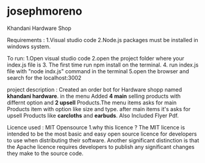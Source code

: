 # josephmoreno

Khandani Hardware Shop

Requirements :
1.Visual studio code 2.Node.js packages must be installed in windows system.

To run:
1.Open visual studio code 2.open the project folder where your index.js file is 3. The first time run npm install on the terminal. 4. run index.js file with "node indx.js" command in the terminal 5.open the browser and search for the localhost:3002

project description :
Created an order bot for Hardware shopp named **khandani hardware**. in the menu Added **4 main** selling products with differnt option and **2 upsell** Products.The menu items asks for main Products item with option like size and type. after main items it's asks for upsell Products like **carcloths** and **earbuds**.
Also Included Flyer Pdf.

Licence used : MIT Opensource
1.why this licence ? The MIT licence is intended to be the most basic and easy open source licence for developers to use when distributing their software. Another significant distinction is that the Apache licence requires developers to publish any significant changes they make to the source code.
